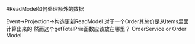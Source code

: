 #ReadModel如何处理额外的数据

Event->Projection->构造更新ReadModel 
对于一个Order其总价是从Items里面计算出来的 然而这个getTotalPrie函数应该放在哪里？
OrderService or Order Model
